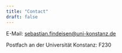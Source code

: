 ```yaml
---
title: "Contact"
draft: false
---
```


E-Mail: sebastian.findeisen@uni-konstanz.de

Postfach an der Universität Konstanz: F230